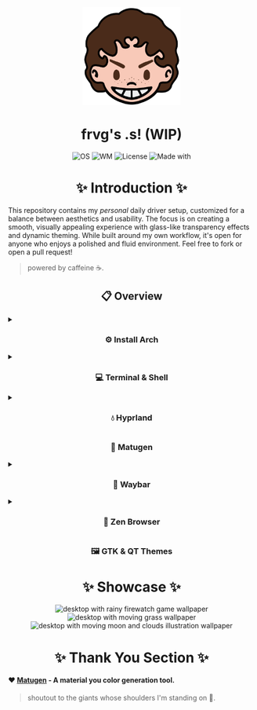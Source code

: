 <div align="center">
<img alt="Avatar Icon" src="./screens/avatar.png" width="200" height="200"/>
</div>
<h1 align="center">frvg's .s! (WIP)</h1>
<div align="center">
<img src="https://img.shields.io/badge/OS-Arch%20Linux-1793d1?style=flat-square&logo=linux&logoColor=ffffff" alt="OS" />
<img src="https://img.shields.io/badge/WM-Hyprland-885A89?style=flat-square&logo=wayland&logoColor=ffffff" alt="WM" />
<img src="https://img.shields.io/badge/License-GPL--3.0-52AA5E?style=flat-square&logo=googledocs&logoColor=ffffff" alt="License" />
<img src="https://img.shields.io/badge/Made%20With-Love-EB5E55?style=flat-square&logo=macys&logoColor=ffffff" alt="Made with" />
</div>

<h1 align="center"> ✨ Introduction ✨ </h1>
This repository contains my <em>personal</em> daily driver setup, customized for a balance between aesthetics and usability. The focus is on creating a smooth, visually appealing experience with glass-like transparency effects and dynamic theming. While built around my own workflow, it's open for anyone who enjoys a polished and fluid environment. Feel free to fork or open a pull request!

> powered by caffeine ☕.

<summary><h2 align="center"> 📋 Overview </h2></summary>

<details>

<summary><h3 align="center"> ⚙️ Install Arch </h3></summary>

> did you read the word ***personal*** in the intro?

After making the Arch ISO bootable USB, plug in the notebook and turn it on while booting from the pendrive. In the Arch screen choose installation.

1. Set the keyboard layout

```
$ localectl list-keymaps	# will list all keymaps
$ loadkeys KEYMAP		# will load selected keymap
$ setfont ter-132b		# will set a font suitable for HiDPI screen
```

2. Connect to the internet

```
$ iwctl
[iwd]$ device list				# get wireless device name
[iwd]$ device DEVICE set-property Powered on	# turn device on
[iwd]$ station DEVICE scan			# turn scan on
[iwd]$ station DEVICE get-networks		# list networks
[iwd]$ station DEVICE connect NETWORK		# connect to network
[iwd]$ exit					# to exit
```
3. Set correct time

```
$ timedatectl list-timezones		# list timezones
$ timedatectl set-timezone TIMEZONE	# set timezone
$ timedatectl status			# check current RTC mode
$ timedatectl set-local-rtc BOOL	# change RTC mode (set as UTC)
$ timedatectl set-ntp BOOL		# start time sync daemon
```

4. Partition the disk and mount it

```
$ cfdisk # will start the fdisk TUI
```

- delete all existing partitions
- create one for the EFI, another for root and one for the swap space
- now it's time format all partitions, get the paths with:
```
$ fdisk -l
```
- for each path, format it as needed
```
$ mkfs.fat -F 32 /dev/PATH_TO_EFI
$ mkfs.btrfs /dev/PATH_TO_ROOT # or mkfs.xfs
$ mkswap /dev/PATH_TO_SWAP
```
- mount each partition and enable swap
```
$ mount /dev/PATH_TO_ROOT /mnt
$ mkdir /mnt/boot
$ mount /dev/PATH_TO_EFI /mnt/boot/
$ swapon /dev/PATH_TO_SWAP
```
- also create the subvolumes (btrfs only)
```
$ btrfs su cr /mnt/@		# root subvolume
$ btrfs su cr /mnt/@home	# home subvolume
$ btrfs su cr /mnt/@snapshots	# snapshot subvolume
$ btrfs su cr /mnt/@log		# logs subvolume
$ btrfs su cr /mnt/@pkg		# pacman subvolume
```
- now unmount everything and remount with the subvolumes
```
$ umount /mnt

# root (if btrfs)
$ mount -o noatime,compress=zstd:1,ssd,space_cache=v2,subvol=@ /dev/PATH_TO_ROOT /mnt

# create the directories to be mounted
$ mkdir -p /mnt/{boot,home,.snapshots}
$ mkdir -p /mnt/var/log
$ mkdir -p /mnt/var/pacman/pkg

# mount the subvolumes
$ mount -o noatime,compress=zstd:1,ssd,space_cache=v2,subvol=@home /dev/PATH_TO_ROOT /mnt/home
$ mount -o noatime,compress=zstd:1,ssd,space_cache=v2,subvol=@snapshots /dev/PATH_TO_ROOT /mnt/.snapshots
$ mount -o noatime,compress=zstd:1,ssd,space_cache=v2,subvol=@log /dev/PATH_TO_ROOT /mnt/var/log
$ mount -o noatime,compress=zstd:1,ssd,space_cache=v2,subvol=@pkg /dev/PATH_TO_ROOT /mnt/pkg

# if on XFS just do
$ mount /dev/PATH_TO_ROOT /mnt

# mount the EFI
$ mount /dev/PATH_TO_EFI /mnt/boot

# enable SWAP
$ swapon /dev/PATH_TO_SWAP
```

Finally, is time to pacstrap core stuff.

> best time to act like a wizard summoning an esoteric spell

```
$ pacstrap /mnt amd-ucode base base-devel [btrfs-progs (if on btrfs)] linux linux-firmware linux-headers linux-lts neovim networkmanager sudo [xfsprogs (if on xfs)]
```

Also generate the fstab entries.

```
$ genfstab -U /mnt >> /mnt/etc/fstab

# also check if everything is alright
$ cat /mnt/etc/fstab
```

Enter the installation directory to setup the system.

```
$ arch-chroot /mnt
```

1. Set the timezone and sync the clock.

```
$ ln -sf /usr/share/zoneinfo/America/Sao_Paulo /etc/localtime
$ hwclock --systohc
```

2. Generate the locales info.

```
# find and uncomment en_US.UTF-8
$ nvim /etc/locale.gen
# then run
$ locale-gen
```
- now edit /etc/locale.conf to become
```
LANG=en_US.UTF-8
```
- also edit /etc/vconsole.conf
```
KEYMAP=us
```

3. Add btrfs or xfs module to kernel by editing /etc/mkinitcpio.conf.
```
...
MODULES=(btrfs) # or xfs
...
```
- then run
```
$ mkinitcpio -p linux
```

4. Set the host name by editing /etc/hostname.
```
nitro-arch
```
- also edit /etc/hosts
```
127.0.0.1	localhost
::1		localhost
127.0.1.1	nitro-arch.localdomain	nitroarch
```

5. Add sudo password.
```
$ passwd
```

6. Install the bootloader.
```
$ bootctl --path=/boot install
```
- now edit the /boot/loader.conf file
```
timeout 0
console-mode auto
editor no
default @saved
```
- create the /boot/loader/entries/arch.conf file
```
title	Arch Linux
linux	/vmlinuz-linux
initrd	/initramfs-linux.img
options	root=/dev/PATH_TO_ROOT rw
```

7. Get more packages.
```
$ pacman -S efibootmgr nm-connection-editor [snapper (if on btrfs only)] wpa_supplicant xdg-utils
```

8. Enable networkmanager.
```
$ systemctl enable NetworkManager
```

9. Create a new user.
```
$ useradd -mG wheel frvg
$ passwd frvg
```
- now add the user to the sudoers, first run
```
$ EDITOR=nvim visudo
```
- then uncomment the line
```
%wheel ALL=(ALL) ALL
```

10. Boot into the system.
```
$ exit
$ umount -a
$ reboot
```

11. Connect to the wifi again.
```
$ nmtui
```

12. Config pacman.
```
$ EDITOR=nvim sudoedit /etc/pacman.conf
```

- find and uncomment the lines:

```
...
Color
ILoveCandy
CheckSpace
...
```

- enable parallel downloads

```
...
ParallelDownloads = 50
...
```

- enable multilib repo (for gaming)

```
...
[multilib]
Include = /etc/pacman.d/mirrorlist
...
```

- also edit the mirrorlist

```
$ EDITOR=nvim sudoedit /etc/pacman.d/mirrorlist
```

- add the following mirrors

```
Server = http://mirror.ufscar.br/archlinux/$repo/os/$arch
Server = https://mirror.ufscar.br/archlinux/$repo/os/$arch
Server = http://archlinux.c3sl.ufpr.br/$repo/os/$arch
Server = https://archlinux.c3sl.ufpr.br/$repo/os/$arch
Server = http://www.caco.ic.unicamp.br/archlinux/$repo/os/$arch
Server = https://www.caco.ic.unicamp.br/archlinux/$repo/os/$arch
Server = http://br.mirrors.cicku.me/archlinux/$repo/os/$arch
Server = https://br.mirrors.cicku.me/archlinux/$repo/os/$arch
Server = http://linorg.usp.br/archlinux/$repo/os/$arch
Server = http://archlinux.pop-es.rnp.br/$repo/os/$arch
Server = http://mirror.ufam.edu.br/archlinux/$repo/os/$arch
Server = http://mirrors.ic.unicamp.br/archlinux/$repo/os/$arch
Server = https://mirrors.ic.unicamp.br/archlinux/$repo/os/$arch
```

- then refresh all mirrors

```
$ sudo pacman -Syyu
```

- also it's a good idea to set a hook to update systemd-boot, to do so create the file in /etc/pacman.d/hooks/

```
$ EDITOR=nvim sudoedit /etc/pacman.d/hooks/95-systemd-boot.hook
```

- and add the following content

```
[Trigger]
Type = Package
Operation = Upgrade
Target = systemd

[Action]
Description = Gracefully upgrading systemd-boot...
When = PostTransaction
Exec = /usr/bin/systemctl restart systemd-boot-update.service
```

13. Schedule fstrim.

- just enable the systemd timer

```
$ sudo systemctl enable fstrim.timer
```

14. Config git

```
$ sudo pacman -Syu git github-cli
$ git config --global user.name "frvgmxntx"
$ git config --global user.email "gnavelino@estudante.ufscar.br"
$ gh auth login
```

15. Install AUR helper.

```
$ git clone https://aur.archlinux.org/paru.git
$ cd paru && makepkg -si
```

- enable paru to clean after

```
$ EDITOR=nvim sudoedit /etc/paru.conf
```

- find and uncomment the line

```
...
CleanAfter
...
```

16. Get sound.

```
$ sudo pacman -Syu pipewire lib32-pipewire wireplumber pwvucontrol pipewire-audio pipewire-alsa pipewire-jack pipewire-pulse && reboot

```

17. Get bluetooth.

```
$ sudo pacman -Syu bluez bluez-utils blueman
$ sudo systemctl enable --now bluetooth.service
```

18. Setup fan control.

- first install nbfc-linux from AUR

```
$ paru -Syu nbfc-linux
```

- then copy the configuration file from the repo to the config folder

```
$ cp dxts/nbfc/'Acer Nitro AN515-44.json' /usr/share/nbfc/configs
```

- apply the config and start the service

```
$ sudo nbfc config -a 'Acer Nitro AN515-44'
```

19. Setup battery charge limit.

- compile the module

```
$ git clone https://github.com/frederik-h/acer-wmi-battery.git
$ cd acer-wmi-battery && make
```

- copy the module to the loader directory

```
$ sudo mkdir /lib/modules/$(uname -r)/kernel/acer  
$ cp acer-wmi-battery.ko /lib/modules/$(uname -r)/kernel/acer/
```

- create the module loader file

```
$ EDITOR=nvim sudoedit /etc/modules-load.d/acer-wmi-battery.conf
```

- add the following line

```
acer-wmi-battery
```

- create the modprobe file

```
$ EDITOR=nvim sudoedit /etc/modprobe.d/acer-wmi-battery.conf
```

- add the following line

```
options acer-wmi-battery enable_health_mode=1
```

- update kernel modules dependencies info

```
$ sudo depmod -a
```

20. Setup nvidia drivers (GTX 1650 Mobile / Max-Q | TU117).

- get the drivers

```
$ sudo pacman -Syu nvidia-open nvidia-utils
```

> *yeah it's this simple.*

21. Set auto login on tty.

- create the auto auto login service for tty1

```
$ sudo mkdir /etc/systemd/system/getty@tty.service.d
```

- create an autologin.conf file

```
$ cd /etc/systemd/system/getty@tty.service.d
$ EDITOR=nvim sudoedit autologin.conf
```

- add the following content

```
[Service]
ExecStart=
ExecStart=-/sbin/agetty -o '-p -f -- \\u' --noclear --autologin frvg %I $TERM
Type=simple
```

- also create the skip prompt file

```
$ EDITOR=nvim sudoedit skip-prompt.conf
```

- add the following content

```
[Service]
ExecStart=
ExecStart=-/usr/bin/agetty --skip-login --nonewline --noissue --autologin frvg --noclear %I $TERM
```

22. Set quiet boot.

- just add these parameters to /boot/loader/entries/*_linux.conf

```
...
options	root=/dev/PATH_TO_ROOT rw quiet nowatchdogs loglevel=3 systemd.show_status=auto rd.udev.log_level=3
...
```

22. Finish getting some needed programs.

```
$ paru -Syu 7zip ffmpeg glances gvfs imagemagick lutris nm-connection-editor python qbittorrent torzu-git udiskie vesktop-bin walker-bin wine winetricks
```

<h4 align="center"> Programs </h4>


app2unit-git fish kitty noto-fonts-emoji uwsm
other

brightnessctl cava dart-sass fastfetch ffmpegthumbnailer file-roller gimp gpu-screen-recorder grim hyprland hyprlock hyprpicker hyprpolkitagent imagemagick lutris mako matugen-bin mpv nm-connection-editor ollama poppler rnote satty slurp swww-git thunar thunar-archive-plugin thunar-media-tags-plugin thunar-vcs-plugin thunar-volman torzu-git tumbler tumbler-extra-thumbnailers vesktop-bin wl-clipboard xdg-desktop-portal-hyprland yt-dlp zathura zathura-cb zathura-pdf-poppler zathura-ps zed zen-browser-bin zoxide

</details>

<details>

<summary><h3 align="center"> 💻 Terminal & Shell </h3></summary>

> caution with the sea, we gonna go *fishing...*

1. Get bat, eza, fish, fzf, qalc and zoxide.

```
$ sudo pacman -Syu bat eza fish fzf qalc zoxide
```

2. Set default shell.

- check shell paths

```
$ chsh -l
```

- set fish as default

```
$ chsh -s /usr/bin/fish
```

- disable fish greeting

```
$ set -U fish_greeting
```

- make `su` use fish too, create the file `~/.config/fish/functions/su.fish` and add the following

```
function su
	command su --shell/usr/bin/fish $argv
end
```

- create the necessary alias

```
$ alias -s cat 'bat'
$ alias -s cd 'z'
$ alias -s del 'gio trash'
$ alias -s ff 'fastfetch'
$ alias -s icat 'sudo kitten icat'
$ alias -s ls 'eza --long --color=always --icons=always -a'
$ alias -s lt 'eza --tree --color=always --icons=always -a'
$ alias -s nv 'nvim'
$ alias -s pac 'paru -Syu'
$ alias -s snv 'EDITOR=nvim sudoedit'
```

- add `fzf` and `zoxide` to fish, by appending this line to `~/.config/fish/config.fish`

```
...
fzf --fish | source
zoxide init fish | source
...
```

- set a prompt on fish

```
$ fish_config
```

3. Set up Hyprland then come back to configure kitty.

- install kitty
```
$ sudo pacman -Syu kitty
```

- get the config files from dxts/kitty
```

```

- include the files by appending this to the config file
```

```

4. Set Neovim

- copy the starter config

- add plugins, first install dependencies
```
$ sudo pacman -Syu luarocks tree-sitter
```

neovim kickstart
neovim neorg
neovim lualine
neovim pywal16
neovim colorizer

</details>

<details>

<summary><h3 align="center"> 💧 Hyprland </h3></summary>

1. Get Hyprland and friends
```
$ sudo pacman -Syu hyprland
```

2. Then just follow the wiki
https://wiki.hyprland.org/Getting-Started/

- monitor
- env vars in uwsm
- animations
- binds (change uwsm to app2unit)
- decorations
- inputs
- startup
- window-rules
- scripts

3. To set uwsm

- install uwsm
```
$ sudo pacman -Syu uwsm libnewt app2unit-git
```

- append to `config.fish` the autostart
```
...
if uwsm check may-start
	exec uwsm start hyprland.desktop
end
...
```

- add app2unit env var to faster startups, in `~/.config/uwsm/env`
```
...
APP2UNIT_SLICES='a=app-graphical.slice b=background-graphical.slice s=session-graphical.slice'
...
```

</details>

<summary><h3 align="center"> 🎨 Matugen </h3></summary>

<details>

<summary><h3 align="center"> 🧰 Waybar </h3></summary>

1. Get waybar
```
$ sudo pacman -Syu waybar
```

</details>

<details>

<summary><h3 align="center"> 🍃 Zen Browser </h3></summary>

- nebula theme, remove gray dim when out of focus, add zen internet / transparency, enable transparency

</details>

<summary><h3 align="center"> 🖼️ GTK & QT Themes </h3></summary>

<h1 align="center"> ✨ Showcase ✨ </h1>

<div align="center">

<img src="./screens/screen-firewatch.gif" alt="desktop with rainy firewatch game wallpaper">

</div>

<div align="center">

<img src="./screens/screen-grass.gif" alt="desktop with moving grass wallpaper">

</div>

<div align="center">

<img src="./screens/screen-moon.gif" alt="desktop with moving moon and clouds illustration wallpaper">

</div>

<h1 align="center"> ✨ Thank You Section ✨ </h1>

<h4>

❤️ [Matugen](https://github.com/InioX/matugen "give ini a star!") - A material you color generation tool.

</h4>

> shoutout to the giants whose shoulders I'm standing on 🙏.


